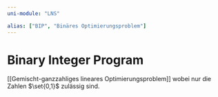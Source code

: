 ```yaml
---
uni-module: "LNS"

alias: ["BIP", "Binäres Optimierungsproblem"]
---
```


# Binary Integer Program

[[Gemischt-ganzzahliges lineares Optimierungsproblem]] wobei nur die Zahlen $\set{0,1}$ zulässig sind.
